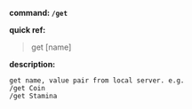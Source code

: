 <!-- BEGIN_AUTOGEN: do NOT edit in this block -->

**command: `/get`**

**quick ref:**
> get [name]

**description:**

```
get name, value pair from local server. e.g.
/get Coin
/get Stamina
```

<!-- END_AUTOGEN-->
